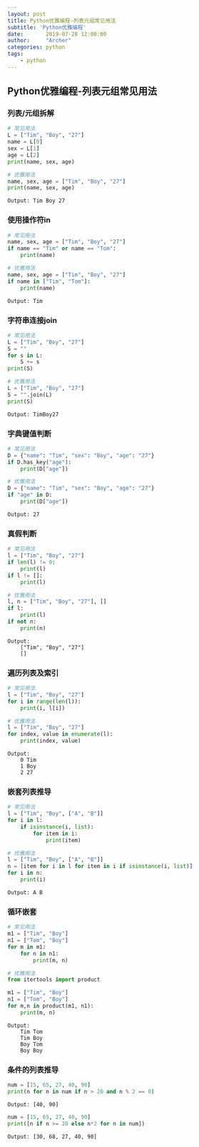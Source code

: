 ```yaml
---
layout: post
title: Python优雅编程-列表元组常见用法
subtitle: 'Python优雅编程'
date:       2019-07-28 12:00:00
author:     "Archer"
categories: python
tags:
    - python
---
```


## Python优雅编程-列表元组常见用法

### 列表/元组拆解

```python
# 常见用法
L = ["Tim", "Boy", "27"]
name = L[0]
sex = L[1]
age = L[2]
print(name, sex, age)
```

```python
# 优雅用法
name, sex, age = ["Tim", "Boy", "27"]
print(name, sex, age)
```

```text
Output: Tim Boy 27
```

### 使用操作符in

```python
# 常见用法
name, sex, age = ["Tim", "Boy", "27"]
if name == "Tim" or name == "Tom":
    print(name)
```

```python
# 优雅用法
name, sex, age = ["Tim", "Boy", "27"]
if name in ["Tim", "Tom"]:
    print(name)
```

```text
Output: Tim
```

### 字符串连接join

```python
# 常见用法
L = ["Tim", "Boy", "27"]
S = ""
for s in L:
    S += s
print(S)
```

```python
# 优雅用法
L = ["Tim", "Boy", "27"]
S = "".join(L)
print(S)
```

```text
Output: TimBoy27
```

### 字典键值判断

```python
# 常见用法
D = {"name": "Tim", "sex": "Boy", "age": "27"}
if D.has_key("age"):
    print(D["age"])
```

```python
# 优雅用法
D = {"name": "Tim", "sex": "Boy", "age": "27"}
if "age" in D:
    print(D["age"])
```

```text
Output: 27
```

### 真假判断

```python
# 常见用法
l = ["Tim", "Boy", "27"]
if len(l) != 0:
    print(l)
if l != []:
    print(l)
```

```python
# 优雅用法
l, n = ["Tim", "Boy", "27"], []
if l:
    print(l)
if not n:
    print(n)
```

```text
Output: 
    ["Tim", "Boy", "27"]
    []
```

### 遍历列表及索引

```python
# 常见用法
l = ["Tim", "Boy", "27"]
for i in range(len(l)):
    print(i, l[i])
```

```python
# 优雅用法
l = ["Tim", "Boy", "27"]
for index, value in enumerate(l):
    print(index, value)
```

```text
Output:
    0 Tim
    1 Boy
    2 27
```

### 嵌套列表推导

```python
# 常见用法
l = ["Tim", "Boy", ["A", "B"]]
for i in l:
    if isinstance(i, list):
        for item in i:
            print(item)
```

```python
# 优雅用法
l = ["Tim", "Boy", ["A", "B"]]
n = [item for i in l for item in i if isinstance(i, list)]
for i in n:
    print(i)
```

```text
Output: A B
```

### 循环嵌套

```python
# 常见用法
m1 = ["Tim", "Boy"]
n1 = ["Tom", "Boy"]
for m in m1:
    for n in n1:
        print(m, n)
```

```python
# 优雅用法
from itertools import product

m1 = ["Tim", "Boy"]
n1 = ["Tom", "Boy"]
for m,n in product(m1, n1):
    print(m, n)
```

```text
Output:
    Tim Tom
    Tim Boy
    Boy Tom
    Boy Boy
```

### 条件的列表推导

```python
num = [15, 65, 27, 40, 90]
print(n for n in num if n > 20 and n % 2 == 0)
```

```text
Output: [40, 90]
```

```python
num = [15, 65, 27, 40, 90]
print([n if n >= 20 else n*2 for n in num])
```

```text
Output: [30, 68, 27, 40, 90]
```
